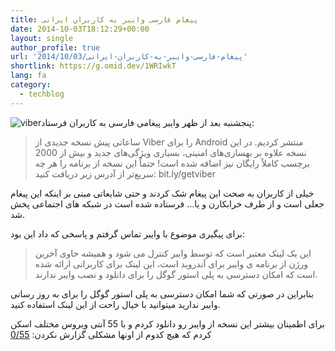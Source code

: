 ```yaml
---
title: پیغام فارسی وایبر به کاربران ایرانی
date: 2014-10-03T18:12:29+00:00
layout: single
author_profile: true
url: '2014/10/03/پیغام-فارسی-وایبر-به-کاربران-ایرانی'
shortlink: https://g.omid.dev/1WRIwkT
lang: fa
category: 
  - techblog
---
```

![viber](/images/2014/10/viber.png)پنجشنبه بعد از ظهر وایبر پیغامی فارسی به کاربران فرستاد:

> ساعاتی پیش نسخه جدیدی از Viber را برای Android منتشر کردیم. در این نسخه علاوه بر بهسازی‌های امنیتی، بسیاری ویژگی‌های جدید و بیش از 2000 برچسب کاملاً رایگان نیز اضافه شده است! حتماً این نسخه از برنامه را هر چه سریع‌تر از آدرس زیر دریافت کنید: bit.ly/getviber

خیلی از کاربران به صحت این پیغام شک کردند و حتی شایعاتی مبنی بر اینکه این پیغام جعلی است و از طرف خرابکارن و یا… فرستاده شده است در شبکه های اجتماعی پخش شد.

برای پیگیری موضوع با وایبر تماس گرفتم و پاسخی که داد این بود:

> این یک لینک معتبر است که توسط وایبر کنترل می شود و همیشه حاوی آخرین ورژن از برنامه ی وایبر برای آندروید است، این لینک برای کاربرانی ارائه شده است که امکان دسترسی به پلی استور گوگل را برای دانلود و نصب وایبر ندارند. 

بنابراین در صورتی که شما امکان دسترسی به پلی استور گوگل را برای به روز رسانی وایبر ندارید میتوانید با خیال راحت از این لینک استفاده کنید.

برای اطمینان بیشتر این نسخه از وایبر رو دانلود کردم و با 55 آنتی ویروس مختلف اسکن کردم که هیچ کدوم از اونها مشکلی گزارش نکردن: [0/55](https://www.virustotal.com/en/file/f2e19e12ce0b1ce0037b56e22dc5b394dcb6bbeabe502b298a73a44efd9ed278/analysis/1412340184/)